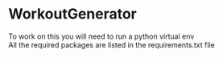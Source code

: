 # WorkoutGenerator
To work on this you will need to run a python virtual env   
All the required packages are listed in the requirements.txt file
